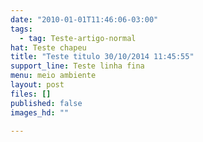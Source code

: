```yaml
---
date: "2010-01-01T11:46:06-03:00"
tags:
  - tag: Teste-artigo-normal
hat: Teste chapeu
title: "Teste titulo 30/10/2014 11:45:55"
support_line: Teste linha fina
menu: meio ambiente
layout: post
files: []
published: false
images_hd: ""

---
```

